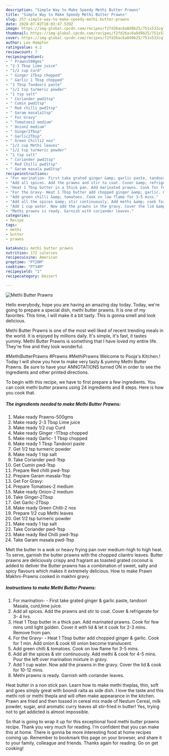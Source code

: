 ```yaml
---
description: "Simple Way to Make Speedy Methi Butter Prawns"
title: "Simple Way to Make Speedy Methi Butter Prawns"
slug: 257-simple-way-to-make-speedy-methi-butter-prawns
date: 2020-07-02T16:03:47.539Z
image: https://img-global.cpcdn.com/recipes/f2fd26ac6a8d9b25/751x532cq70/methi-butter-prawns-recipe-main-photo.jpg
thumbnail: https://img-global.cpcdn.com/recipes/f2fd26ac6a8d9b25/751x532cq70/methi-butter-prawns-recipe-main-photo.jpg
cover: https://img-global.cpcdn.com/recipes/f2fd26ac6a8d9b25/751x532cq70/methi-butter-prawns-recipe-main-photo.jpg
author: Leo Hampton
ratingvalue: 4.2
reviewcount: 7
recipeingredient:
- " Prawns500gms"
- "2-3 Tbsp Lime juice"
- "1/2 cup Curd"
- " Ginger 1Tbsp chopped"
- " Garlic 1 Tbsp chopped"
- "1 Tbsp Tandoori paste"
- "1/2 tsp turmeric powder"
- "1 tsp salt"
- " Coriander pwd1tsp"
- " Cumin pwd1tsp"
- " Red chilli pwd1tsp"
- " Garam masala1tsp"
- " For Gravy"
- " Tomatoes2 medium"
- " Onion2 medium"
- " Ginger2Tbsp"
- " Garlic2Tbsp"
- " Green Chilli2 nos"
- "1/2 cup Methi leaves"
- "1/2 tsp turmeric powder"
- "1 tsp salt"
- " Coriander pwd1tsp"
- " Red Chilli pwd1tsp"
- " Garam masala pwd1tsp"
recipeinstructions:
- "For marination- First take grated ginger &amp; garlic paste, tandoori Masala, curd,lime juice."
- "Add all spices. Add the prawns and stir to coat. Cover &amp; refrigerate for 3- 4 hrs."
- "Heat 1 Tbsp butter in a thick pan. Add marinated prawns. Cook for few mins until light golden. Cover it with lid &amp; let it cook for 2-3 mins. Remove from pan."
- "For the Gravy- Heat 1 Tbsp butter add chopped ginger &amp; garlic. Cook for 1 min. Add onion &amp; cook till onion become translucent."
- "Add green chilli &amp; tomatoes. Cook on low flame for 3-5 mins."
- "Add all the spices &amp; stir continuously. Add methi &amp; cook for 4-5 mins. Pour the left over marination mixture in gravy."
- "Add 1 cup water. Now add the prawns in the gravy. Cover the lid &amp; cook for 10-12 mins."
- "Methi prawns is ready. Garnish with coriander leaves."
categories:
- Recipe
tags:
- methi
- butter
- prawns

katakunci: methi butter prawns 
nutrition: 172 calories
recipecuisine: American
preptime: "PT20M"
cooktime: "PT34M"
recipeyield: "1"
recipecategory: Dessert

---
```



![Methi Butter Prawns](https://img-global.cpcdn.com/recipes/f2fd26ac6a8d9b25/751x532cq70/methi-butter-prawns-recipe-main-photo.jpg)

Hello everybody, hope you are having an amazing day today. Today, we're going to prepare a special dish, methi butter prawns. It is one of my favorites. This time, I will make it a bit tasty. This is gonna smell and look delicious.

Methi Butter Prawns is one of the most well liked of recent trending meals in the world. It is enjoyed by millions daily. It's simple, it's fast, it tastes yummy. Methi Butter Prawns is something that I have loved my entire life. They're fine and they look wonderful.

#MethiButterPrawns #Prawns #MethiPrawns Welcome to Pooja&#39;s Kitchen.! Today I will show you how to make very tasty &amp; yummy Methi Butter Prawns. Be sure to have your ANNOTATIONS turned ON in order to see the ingredients and other printed directions.


To begin with this recipe, we have to first prepare a few ingredients. You can cook methi butter prawns using 24 ingredients and 8 steps. Here is how you cook that.

<!--inarticleads1-->

##### The ingredients needed to make Methi Butter Prawns:

1. Make ready  Prawns-500gms
1. Make ready 2-3 Tbsp Lime juice
1. Make ready 1/2 cup Curd
1. Make ready  Ginger -1Tbsp chopped
1. Make ready  Garlic- 1 Tbsp chopped
1. Make ready 1 Tbsp Tandoori paste
1. Get 1/2 tsp turmeric powder
1. Make ready 1 tsp salt
1. Take  Coriander pwd-1tsp
1. Get  Cumin pwd-1tsp
1. Prepare  Red chilli pwd-1tsp
1. Prepare  Garam masala-1tsp
1. Get  For Gravy:
1. Prepare  Tomatoes-2 medium
1. Make ready  Onion-2 medium
1. Take  Ginger-2Tbsp
1. Get  Garlic-2Tbsp
1. Make ready  Green Chilli-2 nos
1. Prepare 1/2 cup Methi leaves
1. Get 1/2 tsp turmeric powder
1. Make ready 1 tsp salt
1. Take  Coriander pwd-1tsp
1. Make ready  Red Chilli pwd-1tsp
1. Take  Garam masala pwd-1tsp


Melt the butter in a wok or heavy frying pan over medium-high to high heat. To serve, garnish the butter prawns with the chopped cilantro leaves. Butter prawns are deliciously crispy and fragrant as toasted grated coconut is added to deliver the Butter prawns has a combination of sweet, salty and spicy flavours which makes it extremely delicious. How to make Prawn Makhni-Prawns cooked in makhni gravy. 

<!--inarticleads2-->

##### Instructions to make Methi Butter Prawns:

1. For marination- - First take grated ginger &amp; garlic paste, tandoori Masala, curd,lime juice.
1. Add all spices. Add the prawns and stir to coat. Cover &amp; refrigerate for 3- 4 hrs.
1. Heat 1 Tbsp butter in a thick pan. Add marinated prawns. Cook for few mins until light golden. Cover it with lid &amp; let it cook for 2-3 mins. Remove from pan.
1. For the Gravy- - Heat 1 Tbsp butter add chopped ginger &amp; garlic. Cook for 1 min. Add onion &amp; cook till onion become translucent.
1. Add green chilli &amp; tomatoes. Cook on low flame for 3-5 mins.
1. Add all the spices &amp; stir continuously. Add methi &amp; cook for 4-5 mins. Pour the left over marination mixture in gravy.
1. Add 1 cup water. Now add the prawns in the gravy. Cover the lid &amp; cook for 10-12 mins.
1. Methi prawns is ready. Garnish with coriander leaves.


Heat butter in a non stick pan. Learn how to make methi theplas, thin, soft and goes simply great with boondi raita as side dish. I love the taste and this methi roti or methi thepla and will often make appearance in the kitchen. Prawn are fried and then tossed in cereal mix made of Nestum Cereal, milk powder, sugar, and aromatic curry leaves all stir-fried in butter! Yes, trying not to get addicted is almost impossible. 

So that is going to wrap it up for this exceptional food methi butter prawns recipe. Thank you very much for reading. I'm confident that you can make this at home. There is gonna be more interesting food at home recipes coming up. Remember to bookmark this page on your browser, and share it to your family, colleague and friends. Thanks again for reading. Go on get cooking!

